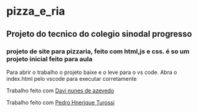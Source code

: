 # pizza_e_ria
## Projeto do tecnico do colegio sinodal progresso
### projeto de site para pizzaria, feito com html,js e css. é so um projeto inicial feito para aula

Para abrir o trabalho o projeto baixe e o leve para o vs code. Abra o index.html pelo vscode para executar corretamente

Trabalho feito com [Davi nunes de azevedo](https://github.com/memedym)

Trabalho feito com [Pedro Hnerique Turossi](https://github.com/PedroTurossi)
